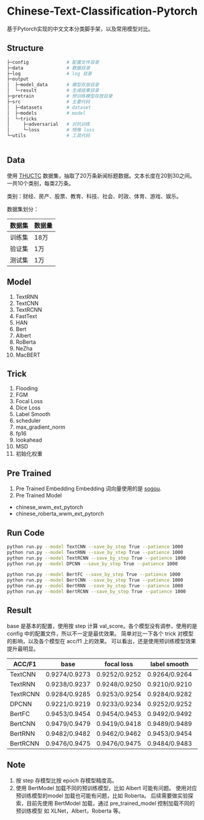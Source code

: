 # Chinese-Text-Classification-Pytorch
基于Pytorch实现的中文文本分类脚手架，以及常用模型对比。

## Structure
```python
├─config              # 配置文件目录
├─data                # 数据目录
├─log                 # log 目录
├─output              
│  ├─model_data       # 模型存放目录
│  └─result           # 生成结果目录
├─pretrain            # 预训练模型存放目录
├─src                 # 主要代码
│  ├─datasets         # dataset 
│  ├─models           # model
│  └─tricks       
│     ├─adversarial   # 对抗训练
│     └─loss          # 特殊 loss
└─utils               # 工具代码
    
```

## Data
使用 [THUCTC](http://thuctc.thunlp.org/) 数据集，抽取了20万条新闻标题数据。文本长度在20到30之间。一共10个类别，每类2万条。

类别：财经、房产、股票、教育、科技、社会、时政、体育、游戏、娱乐。

数据集划分：

| 数据集  | 数据量 |
| ------ | --- |
| 训练集 | 18万 |
| 验证集 | 1万 |
| 测试集 | 1万 |	

## Model

1. TextRNN
2. TextCNN
3. TextRCNN
4. FastText
5. HAN
6. Bert
7. Albert
8. RoBerta
9. NeZha
10. MacBERT

## Trick

1. Flooding
2. FGM
3. Focal Loss
4. Dice Loss
5. Label Smooth
6. scheduler
7. max_gradient_norm
8. fp16
9. lookahead
10. MSD
11. 初始化权重

## Pre Trained

1. Pre Trained Embedding
Embedding 词向量使用的是 [sogou](https://pan.baidu.com/s/1EOcbzlD4BNGHnX2MEc0CNA).
2. Pre Trained Model
  * chinese_wwm_ext_pytorch
  * chinese_roberta_wwm_ext_pytorch

## Run Code

```bash
python run.py --model TextCNN --save_by_step True --patience 1000
python run.py --model TextRNN --save_by_step True --patience 1000
python run.py --model TextRCNN --save_by_step True --patience 1000
python run.py --model DPCNN --save_by_step True --patience 1000

python run.py --model BertFC --save_by_step True --patience 1000
python run.py --model BertCNN --save_by_step True --patience 1000
python run.py --model BertRNN --save_by_step True --patience 1000
python run.py --model BertRCNN --save_by_step True --patience 1000
```
  
## Result

base 是基本的配置，使用按 step 计算 val_score。各个模型没有调参，使用的是 config 中的配置文件，所以不一定是最优效果。
简单对比一下各个 trick 对模型的影响，以及各个模型在 acc/f1 上的效果。
可以看出，还是使用预训练模型效果提升最明显。

| ACC/F1  | base | focal loss | label smooth | lookahead |
| ------  | ---  |     ---    |     ---      |    ---    |
| TextCNN | 0.9274/0.9273 |0.9252/0.9252 |0.9264/0.9264 |0.9301/0.9301 |
| TextRNN | 0.9238/0.9237 |0.9248/0.9250 |0.9210/0.9210 |0.9186/0.9185 |
| TextRCNN | 0.9284/0.9285 |0.9253/0.9254 |0.9284/0.9282 |0.9263/0.9261 |
| DPCNN | 0.9221/0.9219 |0.9233/0.9234 |0.9252/0.9252 |0.9220/0.9218 |
| BertFC | 0.9453/0.9454 |0.9454/0.9453 |0.9492/0.9492 |0.9493/0.9493 |
| BertCNN | 0.9479/0.9479 |0.9419/0.9418 |0.9489/0.9489 |0.9479/0.9479 |
| BertRNN | 0.9482/0.9482 |0.9462/0.9462 |0.9453/0.9454 |0.9486/0.9486 |
| BertRCNN | 0.9476/0.9475 |0.9476/0.9475 |0.9484/0.9483 |0.9476/0.9476 |


## Note
1. 按 step 存模型比按 epoch 存模型精度高。
2. 使用 BertModel 加载不同的预训练模型，比如 Albert 可能有问题。
   使用对应预训练模型的model 加载也可能有问题，比如 Roberta。
   后续需要做实验探索，目前先使用 BertModel 加载，通过 pre_trained_model 控制加载不同的预训练模型
   如 XLNet，Albert，Roberta 等。